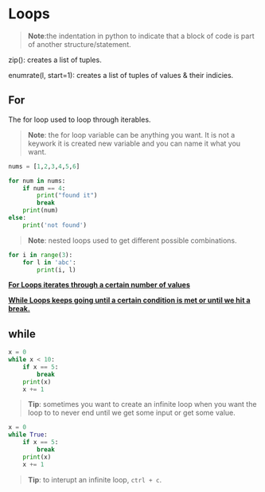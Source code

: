 # Loops


> **Note**:the indentation in python to indicate that a block of code is part of another structure/statement.


zip(): creates a list of tuples.

enumrate(l, start=1): creates a list of tuples of values & their indicies.

## For

The for loop used to loop through iterables.

> **Note**: the for loop variable can be anything you want. It is not a keywork it is created new variable and you can name it what you want.

```python
nums = [1,2,3,4,5,6]

for num in nums:
    if num == 4:
        print("found it")
        break
    print(num)
else:
    print('not found')
```

> **Note**: nested loops used to get different possible combinations.

```python
for i in range(3):
    for l in 'abc':
        print(i, l)
```

<u>**For Loops iterates through a certain number of values**</u>

<u>**While Loops keeps going until a certain condition is met or until we hit a break.**</u>

## while

```python
x = 0 
while x < 10:
    if x == 5:
        break
    print(x)
    x += 1
```

> **Tip**: sometimes you want to create an infinite loop when you want the loop to to never end until we get some input or get some value.

```python
x = 0 
while True:
    if x == 5:
        break
    print(x)
    x += 1
```

> **Tip**: to interupt an infinite loop, `ctrl + c`.